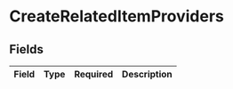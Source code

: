 # CreateRelatedItemProviders


## Fields

| Field       | Type        | Required    | Description |
| ----------- | ----------- | ----------- | ----------- |